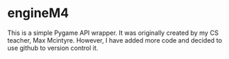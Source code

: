 # engineM4
This is a simple Pygame API wrapper. It was originally created by my CS teacher, Max Mcintyre. However, I have added more code and decided to use github to version control it.
